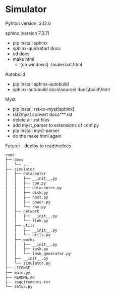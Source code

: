 # Simulator

Pyhton version: 3.12.0

sphinx (version 7.3.7)

- pip install sphinx
- sphinx-quickstart docs
- cd docs
- make html
  - (on windows) .\make.bat html

Autobuild

- pip install sphinx-autobuild
- sphinx-autobuild docs\source\ docs\build\html

Myst

- pip install rst-to-myst[sphinx]
- rst2myst convert docs\*\*\*.rst
- delete all .rst files
- add myst_parser to extensions of conf.py
- pip install myst-parser
- do the make html again

Future:
    - deploy to readthedocs

```bash
root
├── docs
│   └── ...
├── simulator
│   ├── datacenter
│   │   ├── __init__.py
│   │   ├── cpu.py
│   │   ├── datacenter.py
│   │   ├── disk.py
│   │   ├── host.py
│   │   ├── power.py
│   │   └── ram.py
│   ├── network
│   │   ├── __init__.py
│   │   └── link.py
│   ├── utils
│   │   ├── __init__.py
│   │   └── utils.py
│   ├── works
│   │   ├── __init__.py
│   │   ├── task.py
│   │   └── task_generator.py
│   ├── __init__.py
│   └── simulator.py
├── LICENSE
├── main.py
├── README.md
├── requirements.txt
└── setup.py
```
